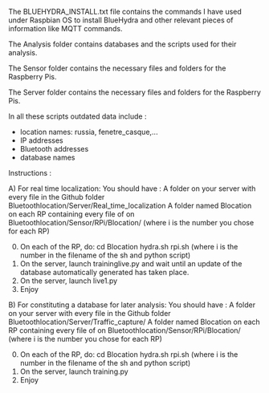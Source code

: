 The BLUEHYDRA_INSTALL.txt file contains the commands I have used under Raspbian OS to install BlueHydra and other relevant pieces of information like MQTT commands.

The Analysis folder contains databases and the scripts used for their analysis.

The Sensor folder contains the necessary files and folders for the Raspberry Pis.

The Server folder contains the necessary files and folders for the Raspberry Pis.


In all these scripts outdated data include :
- location names: russia, fenetre_casque,...
- IP addresses
- Bluetooth addresses
- database names

Instructions :

A) For real time localization:
You should have :
A folder on your server with every file in the Github folder Bluetoothlocation/Server/Real_time_localization
A folder named Blocation on each RP containing every file of on Bluetoothlocation/Sensor/RPi/Blocation/
(where i is the number you chose for each RP)

0) On each of the RP, do:
cd Blocation
hydra.sh
rpi.sh
(where i is the number in the filename of the sh and python script)
1) On the server, launch traininglive.py and wait until an update of the database automatically generated has taken place.
2) On the server, launch live1.py
3) Enjoy

B) For constituting a database for later analysis:
You should have :
A folder on your server with every file in the Github folder Bluetoothlocation/Server/Traffic_capture/
A folder named Blocation on each RP containing every file of on Bluetoothlocation/Sensor/RPi/Blocation/
(where i is the number you chose for each RP)

0) On each of the RP, do:
cd Blocation
hydra.sh
rpi.sh
(where i is the number in the filename of the sh and python script)
1) On the server, launch training.py 
2) Enjoy
